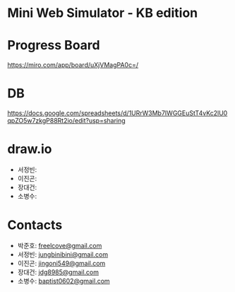 # Mini Web Simulator - KB edition



# Progress Board
https://miro.com/app/board/uXjVMagPA0c=/

# DB
https://docs.google.com/spreadsheets/d/1URrW3Mb7IWGGEuStT4vKc2lU0qpZO5w7zkgP88Rt2io/edit?usp=sharing

# draw.io
- 서정빈: 
- 이진곤: 
- 장대건: 
- 소병수: 

# Contacts
- 박준호: freelcove@gmail.com
- 서정빈: jungbinibini@gmail.com
- 이진곤: jingoni549@gmail.com
- 장대건: jdg8985@gmail.com
- 소병수: baptist0602@gmail.com
